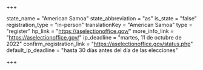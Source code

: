 +++

state_name = "American Samoa"
state_abbreviation = "as"
is_state = "false"
registration_type = "in-person"
translationKey = "American Samoa"
type = "register"
hp_link = "https://aselectionoffice.gov/"
more_info_link = "https://aselectionoffice.gov/"
ip_deadline = "martes, 11 de octubre de 2022"
confirm_registration_link = "https://aselectionoffice.gov/status.php"
default_ip_deadline = "hasta 30 días antes del día de las elecciones"

+++